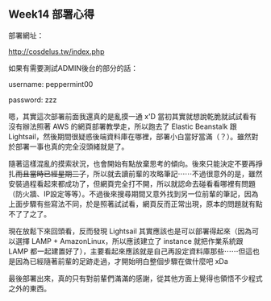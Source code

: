 ## Week14 部署心得

部署網址：

http://cosdelus.tw/index.php

如果有需要測試ADMIN後台的部分的話：

 username: peppermint00

password: zzz



嗯，其實這次部署前面我還真的是亂摸一通 x'D 當初其實就想說乾脆就試試看有沒有辦法照著 AWS 的網頁部署教學走，所以跑去了 Elastic Beanstalk 跟 Lightsail，然後期間很疑惑後端資料庫在哪裡，部署小白當好當滿（？）。雖然對於部署一事也真的完全沒頭緒就是了。

隨著這樣混亂的摸索狀況，也會開始有點放棄思考的傾向。後來只能決定不要再掙扎<s>而且當時已經星期三了</s>，所以就去讀前輩的攻略筆記⋯⋯不過很意外的是，雖然安裝過程看起來都成功了，但網頁完全打不開，所以就認命去碰看看哪裡有問題（防火牆、IP設定等等）。不過後來搜尋期間又意外找到另一位前輩的筆記，因為上面步驟有些寫法不同，於是照著試試看，網頁反而正常出現，原本的問題就有點不了了之了。

現在放鬆下來回頭看，反而發現 Lightsail 其實應該也是可以部署得起來（因為可以選擇 LAMP + AmazonLinux，所以應該建立了 instance 就把作業系統跟 LAMP 都一起建置好了），主要看起來應該就是自己再設定資料庫那些⋯⋯但這也是因為已經隨著前輩的足跡走過，才開始明白整個步驟在做什麼吧 xDa

最後部署出來，真的只有對前輩們滿滿的感謝，從其他方面上覺得也領悟不少程式之外的東西。